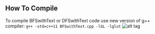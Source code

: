 ## How To Compile
To compile BFSwithText or DFSwithText code use new version of g++ compiler: `g++ -std=c++11 BFSwithText.cpp -lGL -lglut`
![alt tag](https://media.giphy.com/media/l0Ex9eiV0Z28jNP2g/giphy.gif)


